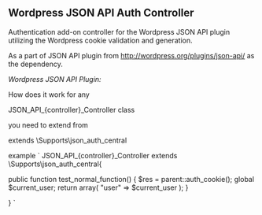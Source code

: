 ## Wordpress JSON API Auth Controller

Authentication add-on controller for the Wordpress JSON API plugin utilizing the Wordpress cookie validation and generation.

As a part of JSON API plugin from http://wordpress.org/plugins/json-api/ as the dependency.

*Wordpress JSON API Plugin:*

How does it work
for any 

JSON_API_{controller}_Controller class 

you need to extend from 

extends \Supports\json_auth_central


example
`
JSON_API_{controller}_Controller extends \Supports\json_auth_central{

   public function test_normal_function()
    {
        $res = parent::auth_cookie();
        global $current_user;
        return array(
            "user" => $current_user
        );
    }
    
}
`
